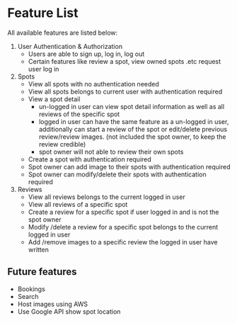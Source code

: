 # Feature List

All available  features are listed below:

 1. User Authentication & Authorization
	 - Users are able to sign up, log in, log out
	 - Certain features like review a spot, view owned spots .etc request user log in
 2. Spots
	 - View all spots with no authentication needed
	 - View all spots belongs to current user with authentication required
	 - View a spot detail 
		 - un-logged in user can view spot detail information as well as all reviews of the specific spot
		 - logged in user can have the same feature as a un-logged in user, additionally can start a review of the spot or edit/delete previous review/review images. (not included the spot owner, to keep the review credible)
		 - spot owner will not able to review their own spots
	- Create a spot with authentication required
	- Spot owner can add image to their spots with authentication required
	- Spot owner can modify/delete their spots with authentication required
 3. Reviews
	 - View all reviews belongs to the current logged in user
	 - View all reviews of a specific spot
	 - Create a review for a specific spot if user logged in and is not the spot owner
	 - Modify /delete a review for a specific spot belongs to the current logged in user
	 - Add /remove images to a specific review the logged in user have written
## Future features

 - Bookings
 - Search
 - Host images using AWS
 - Use Google API show spot location
 
